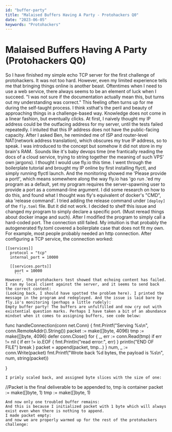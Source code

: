 ```yaml
---
id: "buffer-party"
title: "Malaised Buffers Having A Party - Protohackers Q0"
date: "2023-06-05"
keywords: "Protohackers"
---
```


# Malaised Buffers Having A Party (Protohackers Q0)

So I have finished my simple echo TCP server for the first challenge of protohackers. It was not too hard. However, even my limited experience tells me that bringing things online is another beast. Oftentimes when I need to use a web service, there always seems to be an element of luck when I succeed. "I was not sure if the documentation actually mean this, but turns out my understanding was correct." This feeling often turns up for me during the self-taught process. I think xsthat's the peril and beauty of approaching things in a challenge-based way. Knowledge does not come in a linear fashion, but eventually clicks.
At first, I naively thought my IP address could be the outfacing address for my server, until the tests failed repeatedly. I intuited that this IP address does not have the public-facing capacity. After I asked Ben, he reminded me of ISP and router-level NAT(network address translation), which obscures my true IP address, so to speak. I was introduced to the concept but somehow it did not store in my brain's RAM. 
Sounds like it's baby devops time (me frantically reading the docs of a cloud service, trying to string together the meaning of such VPS' own jargons).
I thought I would use fly.io this time. I went through the boilerplate tutorial and brought my IP online by first installing flyctl, and simply running flyctl launch.
And the monitoring showed me 'Please provide a port!', which means somewhere along the way fly.io has 'go run .'ed my program as a default, yet my program requires the server-spawning user to provide a port as a command-line argument. I did some research on how to do this, and found what I thought was fly's equivalent of docker's "CMD", aka 'release command'. I tried adding the release command under ```[deploy]``` of the ```fly.toml``` file. But it did not work. I decided to shelf this issue and changed my program to simply declare a specific port. (Must reread things about docker image and such).
After I modified the program to simply call a hard-coded port. The connection still failed. My intuition is that probably the autogenerated fly.toml covered a boilerplate case that does not fit my own. For example, most people probably needed an http connection. After configuring a TCP service, the connection worked:
```
[[services]]
  protocol = "tcp"
  internal_port = 10000

  [[services.ports]]
    port = 10000
    ```
However, the protohackers test showed that echoing content has failed. I ran my local client against the server, and it seems to send back the correct content:
(Looking back, I should have spotted the problem here). I printed the message in the program and redeployed. And the issue is laid bare by fly.io's monitoring (perhaps a little rudely):
Empty buffer party! The buffers are unfulfilled and now cry out with existential question marks. Perhaps I have taken a bit of an abundance mindset when it comes to assigning buffers, see code below:
```
func handleConnection(conn net.Conn) {
 fmt.Printf("Serving %s\n", conn.RemoteAddr().String())
 packet := make([]byte, 4096)
 tmp := make([]byte, 4096)
 defer conn.Close()
 for {
  _, err := conn.Read(tmp)
  if err != nil {
   if err != io.EOF {
    fmt.Println("read error:", err)
   }
   println("END OF FILE")
   break
  }
  packet = append(packet, tmp...)
 }
 num, _ := conn.Write(packet)
 fmt.Printf("Wrote back %d bytes, the payload is %s\n", num, string(packet))

}
```
I primly scaled back, and assigned byte slices with the size of one:
```
//Packet is the final deliverable to be appended to, tmp is container
packet := make([]byte, 1)
tmp := make([]byte, 1)
```
And now only one troubled buffer remains:
And this is because I initialized packet with 1 byte which will always exist even when there is nothing to append.
I made packet empty:
and now we are properly warmed up for the rest of the protohackers challenge: